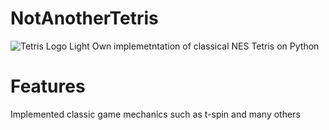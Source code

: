 # NotAnotherTetris
![Tetris Logo Light](https://github.com/illoprin/NotAnotherTetris/assets/145659467/f8c73d37-87d3-4082-ba0c-1e9404c923f9)
Own implemetntation of classical NES Tetris on Python

# Features
Implemented classic game mechanics such as t-spin and many others

